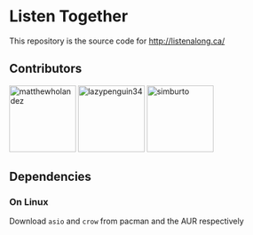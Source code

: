 # Listen Together
This repository is the source code for http://listenalong.ca/
## Contributors
[<img alt="matthewholandez" src="https://github.com/matthewholandez.png?size=120" width="120px"/>](https://github.com/matthewholandez)
[<img alt="lazypenguin34" src="https://github.com/lazypenguin34.png?size=120" width="120px"/>](https://github.com/lazypenguin34)
[<img alt="simburto" src="https://github.com/simburto.png?size=120" width="120px"/>](https://github.com/simburto)
## Dependencies
### On Linux
Download `asio` and `crow` from pacman and the AUR respectively
